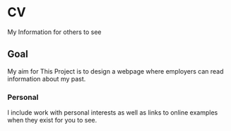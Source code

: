 # CV
My Information for others to see

## Goal

My aim for This Project is to design a webpage where employers can read information about my 
past.

### Personal

I include work with personal interests as well as links to online examples when they exist for 
you to see.
